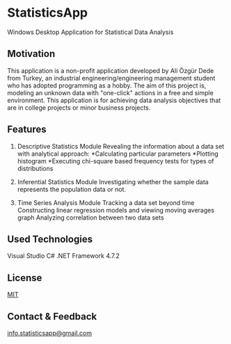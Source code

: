 # StatisticsApp

Windows Desktop Application for Statistical Data Analysis

## Motivation

This application is a non-profit application developed by Ali Özgür Dede from Turkey, an industrial engineering/engineering management student who has adopted programming as a hobby.
The aim of this project is, modeling an unknown data with "one-click" actions in a free and simple environment. 
This application is for achieving data analysis objectives that are in college projects or minor business projects.

## Features

1. Descriptive Statistics Module
	Revealing the information about a data set with analytical approach: 
		*Calculating particular parameters 
		*Plotting histogram
		*Executing chi-square based frequency tests for types of distributions

2. Inferential Statistics Module
Investigating whether the sample data represents the population data or not.

3. Time Series Analysis Module
Tracking a data set beyond time 
Constructing linear regression models and viewing moving averages graph
Analyzing correlation between two data sets

## Used Technologies
Visual Studio
C#
.NET Framework 4.7.2

## License
[MIT](https://choosealicense.com/licenses/mit/)

## Contact & Feedback
info.statisticsapp@gmail.com
